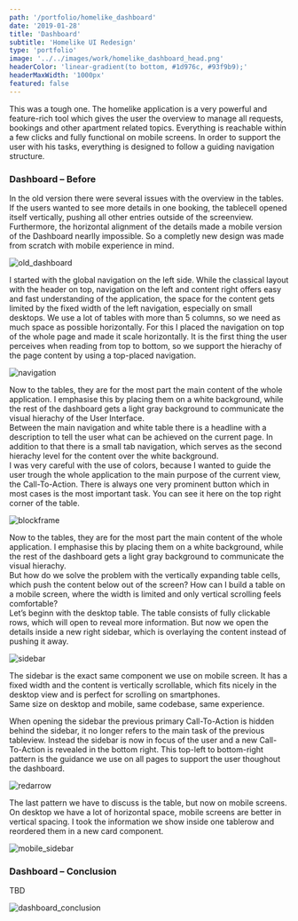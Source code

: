 ```yaml
---
path: '/portfolio/homelike_dashboard'
date: '2019-01-28'
title: 'Dashboard'
subtitle: 'Homelike UI Redesign'
type: 'portfolio'
image: '../../images/work/homelike_dashboard_head.png'
headerColor: 'linear-gradient(to bottom, #1d976c, #93f9b9);'
headerMaxWidth: '1000px'
featured: false
---
```


This was a tough one. The homelike application is a very powerful and feature-rich tool which gives the user the overview to manage all requests, bookings and other apartment related topics. Everything is reachable within a few clicks and fully functional on mobile screens. In order to support the user with his tasks, everything is designed to follow a guiding navigation structure.

### Dashboard – Before

In the old version there were several issues with the overview in the tables. If the users wanted to see more details in one booking, the tablecell opened itself vertically, pushing all other entries outside of the screenview. Furthermore, the horizontal alignment of the details made a mobile version of the Dashboard nearlly impossible. So a completly new design was made from scratch with mobile experience in mind.

![old_dashboard](../../images/work/old_4.jpg)

I started with the global navigation on the left side. While the classical layout with the header on top, navigation on the left and content right offers easy and fast understanding of the application, the space for the content gets limited by the fixed width of the left navigation, especially on small desktops. We use a lot of tables with more than 5 columns, so we need as much space as possible horizontally. For this I placed the navigation on top of the whole page and made it scale horizontally. It is the first thing the user perceives when reading from top to bottom, so we support the hierachy of the page content by using a top-placed navigation.

![navigation](../../images/work/new_navigation.png)

Now to the tables, they are for the most part the main content of the whole application. I emphasise this by placing them on a white background, while the rest of the dashboard gets a light gray background to communicate the visual hierachy of the User Interface.<br>
Between the main navigation and white table there is a headline with a description to tell the user what can be achieved on the current page. In addition to that there is a small tab navigation, which serves as the second hierachy level for the content over the white background.<br>
I was very careful with the use of colors, because I wanted to guide the user trough the whole application to the main purpose of the current view, the Call-To-Action. There is always one very prominent button which in most cases is the most important task. You can see it here on the top right corner of the table.

![blockframe](../../images/work/dashboard_blockframe.png)

Now to the tables, they are for the most part the main content of the whole application. I emphasise this by placing them on a white background, while the rest of the dashboard gets a light gray background to communicate the visual hierachy.<br>
But how do we solve the problem with the vertically expanding table cells, which push the content below out of the screen? How can I build a table on a mobile screen, where the width is limited and only vertical scrolling feels comfortable?<br>
Let’s beginn with the desktop table. The table consists of fully clickable rows, which will open to reveal more information. But now we open the details inside a new right sidebar, which is overlaying the content instead of pushing it away.

![sidebar](../../images/work/dashboard_sidebar.png)

The sidebar is the exact same component we use on mobile screen. It has a fixed width and the content is vertically scrollable, which fits nicely in the desktop view and is perfect for scrolling on smartphones.<br>
Same size on desktop and mobile, same codebase, same experience.

When opening the sidebar the previous primary Call-To-Action is hidden behind the sidebar, it no longer refers to the main task of the previous tableview. Instead the sidebar is now in focus of the user and a new Call-To-Action is revealed in the bottom right. This top-left to bottom-right pattern is the guidance we use on all pages to support the user thoughout the dashboard.  

![redarrow](../../images/work/dashboard_redarrow.png)

The last pattern we have to discuss is the table, but now on mobile screens. On desktop we have a lot of horizontal space, mobile screens are better in vertical spacing. I took the information we show inside one tablerow and reordered them in a new card component.

![mobile_sidebar](../../images/work/mobile_sidebar.png)

### Dashboard – Conclusion

TBD

![dashboard_conclusion](../../images/work/dashboard_conclusion.png)